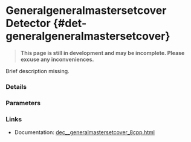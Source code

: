 # Generalgeneralmastersetcover Detector {#det-generalgeneralmastersetcover}
> **This page is still in development and may be incomplete. Please excuse any inconveniences.**

Brief description missing.

### Details

### Parameters

### Links
 * Documentation: [dec__generalmastersetcover_8cpp.html](dec__generalmastersetcover_8cpp.html)
